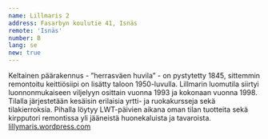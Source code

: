 ```yaml
---
name: Lillmaris 2
address: Fasarbyn koulutie 41, Isnäs
remote: 'Isnäs'
number: B
lang: se
new: true
---
```

Keltainen päärakennus - ”herrasväen huvila” - on pystytetty 1845, sittemmin remontoitu keittiösiipi on lisätty taloon 
1950-luvulla.  Lillmarin luomutila siirtyi luonnonmukaiseen viljelyyn osittain vuonna 1993 ja kokonaan vuonna 1998. 
Tilalla järjestetään kesäisin erilaisia yrtti- ja ruokakursseja sekä tilakierroksia.  Pihalla löytyy LWT-päivien aikana 
oman tilan tuotteita sekä kirpputori remontissa yli jääneistä huonekaluista ja tavaroista. 
[lillymaris.wordpress.com](https://lillymaris.wordpress.com)

